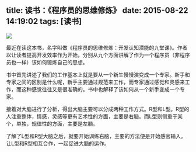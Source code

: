 title: 读书：《程序员的思维修炼》
date: 2015-08-22 14:19:02
tags: [读书]
---
![](http://7xl9v5.com1.z0.glb.clouddn.com/blogimages4548399.jpg)

最近在读这本书，名字叫做《程序员的思维修炼：开发认知潜能的九堂课》。作者以让读者提高开发效率作为开始，分别从九个方面讲解了作为一个程序员（非程序员也一样）该如何锻炼自己的思想。

书中首先讲述了我们的工作基本上就是要从一个新生慢慢演变成一个专家。新手和专家之间的区别是什么呢，新手主要通过规范来工作，而专家通过感觉和灵感来工作，而这种感觉往往又是很准确的。书中也解释了该如何从一个新手变成一个专家。

接着对大脑进行了分析，得出大脑主要可以分成两种工作方式。R型和L型。R型的人注重整体，情感，灵感等更有艺术性的方面，主要是右脑。而L型则侧重于某个，单独，规律性的方面，主要是左脑。

了解了L型和R型大脑之后，就要开始训练右脑，主要的方法便是开始感官输入。让L型和R型相互合作，一起促进大脑的运作。